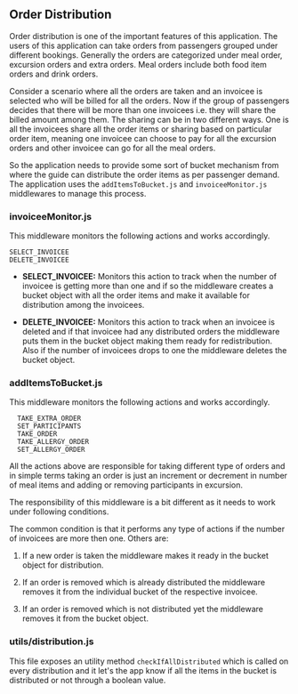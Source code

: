 
## Order Distribution

Order distribution is one of the important features of this application. The users of this application can take orders from passengers grouped under different bookings. Generally the orders are categorized under meal order, excursion orders and extra orders. Meal orders include both food item orders and drink orders.

Consider a scenario where all the orders are taken and an invoicee is selected who will be billed for all the orders. Now if the group of passengers decides that there will be more than one invoicees i.e. they will share the billed amount among them. The sharing can be in two different ways. One is all the invoicees share all the order items or sharing based on particular order item, meaning one invoicee can choose to pay for all the excursion orders and other invoicee can go for all the meal orders.

So the application needs to provide some sort of bucket mechanism from where the guide can distribute the order items as per passenger demand. The application uses the `addItemsToBucket.js` and `invoiceeMonitor.js` middlewares to manage this process.


### invoiceeMonitor.js

This middleware monitors the following actions and works accordingly.
```
SELECT_INVOICEE
DELETE_INVOICEE
```

- **SELECT_INVOICEE:** Monitors this action to track when the number of invoicee is getting more than one and if so the middleware creates a bucket object with all the order items and make it available for distribution among the invoicees.

- **DELETE_INVOICEE:** Monitors this action to track when an invoicee is deleted and if that invoicee had any distributed orders the middleware puts them in the bucket object making them ready for redistribution. Also if the number of invoicees drops to one the middleware deletes the bucket object.



### addItemsToBucket.js

This middleware monitors the following actions and works accordingly.
```
  TAKE_EXTRA_ORDER
  SET_PARTICIPANTS
  TAKE_ORDER
  TAKE_ALLERGY_ORDER
  SET_ALLERGY_ORDER
```
All the actions above are responsible for taking different type of orders and in simple terms taking an order is just an increment or decrement in number of meal items and adding or removing participants in excursion.

The responsibility of this middleware is a bit different as it needs to work under following conditions.

The common condition is that it performs any type of actions if the number of invoicees are more then one. Others are:

1. If a new order is taken the middleware makes it ready in the bucket object for distribution.

2. If an order is removed which is already distributed the middleware removes it from the individual bucket of the respective invoicee.

3. If an order is removed which is not distributed yet the middleware removes it from the bucket object.


### utils/distribution.js

This file exposes an utility method `checkIfAllDistributed` which is called on every distribution and it let's the app know if all the items in the bucket is distributed or not through a boolean value.